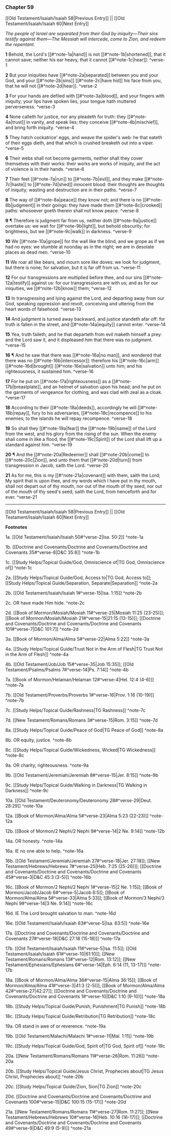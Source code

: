 ### Chapter 59

[[Old Testament/Isaiah/Isaiah 58|Previous Entry]]  ||  [[Old Testament/Isaiah/Isaiah 60|Next Entry]]

*The people of Israel are separated from their God by iniquity—Their sins testify against them—The Messiah will intercede, come to Zion, and redeem the repentant.*

**1**  Behold, the Lord's [[#^note-1a|hand]] is not [[#^note-1b|shortened]], that it cannot save; neither his ear heavy, that it cannot [[#^note-1c|hear]]: ^verse-1

**2**  But your iniquities have [[#^note-2a|separated]] between you and your God, and your [[#^note-2b|sins]] [[#^note-2c|have hid]] his face from you, that he will not [[#^note-2d|hear]]. ^verse-2

**3**  For your hands are defiled with [[#^note-3a|blood]], and your fingers with iniquity; your lips have spoken lies, your tongue hath muttered perverseness. ^verse-3

**4**  None calleth for justice, nor any pleadeth for truth: they [[#^note-4a|trust]] in vanity, and speak lies; they conceive [[#^note-4b|mischief]], and bring forth iniquity. ^verse-4

**5**  They hatch cockatrice' eggs, and weave the spider's web: he that eateth of their eggs dieth, and that which is crushed breaketh out into a viper. ^verse-5

**6**  Their webs shall not become garments, neither shall they cover themselves with their works: their works are works of iniquity, and the act of violence is in their hands. ^verse-6

**7**  Their feet [[#^note-7a|run]] to [[#^note-7b|evil]], and they make [[#^note-7c|haste]] to [[#^note-7d|shed]] innocent blood: their thoughts are thoughts of iniquity; wasting and destruction are in their paths. ^verse-7

**8**  The way of [[#^note-8a|peace]] they know not; and there is no [[#^note-8b|judgment]] in their goings: they have made them [[#^note-8c|crooked]] paths: whosoever goeth therein shall not know peace. ^verse-8

**9**  ¶ Therefore is judgment far from us, neither doth [[#^note-9a|justice]] overtake us: we wait for [[#^note-9b|light]], but behold obscurity; for brightness, but we [[#^note-9c|walk]] in darkness. ^verse-9

**10**  We [[#^note-10a|grope]] for the wall like the blind, and we grope as if we had no eyes: we stumble at noonday as in the night; we are in desolate places as dead men. ^verse-10

**11**  We roar all like bears, and mourn sore like doves: we look for judgment, but there is none; for salvation, but it is far off from us. ^verse-11

**12**  For our transgressions are multiplied before thee, and our sins [[#^note-12a|testify]] against us: for our transgressions are with us; and as for our iniquities, we [[#^note-12b|know]] them; ^verse-12

**13**  In transgressing and lying against the Lord, and departing away from our God, speaking oppression and revolt, conceiving and uttering from the heart words of falsehood. ^verse-13

**14**  And judgment is turned away backward, and justice standeth afar off: for truth is fallen in the street, and [[#^note-14a|equity]] cannot enter. ^verse-14

**15**  Yea, truth faileth; and he that departeth from evil maketh himself a prey: and the Lord saw it, and it displeased him that there was no judgment. ^verse-15

**16**  ¶ And he saw that there was [[#^note-16a|no man]], and wondered that there was no [[#^note-16b|intercessor]]: therefore his [[#^note-16c|arm]] [[#^note-16d|brought]] [[#^note-16e|salvation]] unto him; and his righteousness, it sustained him. ^verse-16

**17**  For he put on [[#^note-17a|righteousness]] as a [[#^note-17b|breastplate]], and an helmet of salvation upon his head; and he put on the garments of vengeance for clothing, and was clad with zeal as a cloak. ^verse-17

**18**  According to their [[#^note-18a|deeds]], accordingly he will [[#^note-18b|repay]], fury to his adversaries, [[#^note-18c|recompence]] to his enemies; to the islands he will repay recompence. ^verse-18

**19**  So shall they [[#^note-19a|fear]] the [[#^note-19b|name]] of the Lord from the west, and his glory from the rising of the sun. When the enemy shall come in like a flood, the [[#^note-19c|Spirit]] of the Lord shall lift up a standard against him. ^verse-19

**20**  ¶ And the [[#^note-20a|Redeemer]] shall [[#^note-20b|come]] to [[#^note-20c|Zion]], and unto them that [[#^note-20d|turn]] from transgression in Jacob, saith the Lord. ^verse-20

**21**  As for me, this is my [[#^note-21a|covenant]] with them, saith the Lord; My spirit that is upon thee, and my words which I have put in thy mouth, shall not depart out of thy mouth, nor out of the mouth of thy seed, nor out of the mouth of thy seed's seed, saith the Lord, from henceforth and for ever. ^verse-21


---
[[Old Testament/Isaiah/Isaiah 58|Previous Entry]]  ||  [[Old Testament/Isaiah/Isaiah 60|Next Entry]]


**Footnotes**


1a. [[Old Testament/Isaiah/Isaiah 50#^verse-2|Isa. 50:2]] ^note-1a

1b. [[Doctrine and Covenants/Doctrine and Covenants/Doctrine and Covenants 35#^verse-8|D&C 35:8]] ^note-1b

1c. [[Study Helps/Topical Guide/God, Omniscience of|TG God, Omniscience of]] ^note-1c

2a. [[Study Helps/Topical Guide/God, Access to|TG God, Access to]]; [[Study Helps/Topical Guide/Separation, Separate|Separation]] ^note-2a

2b. [[Old Testament/Isaiah/Isaiah 1#^verse-15|Isa. 1:15]] ^note-2b

2c. OR have made Him hide. ^note-2c

2d. [[Book of Mormon/Mosiah/Mosiah 11#^verse-25|Mosiah 11:25 (23-25)]]; [[Book of Mormon/Mosiah/Mosiah 21#^verse-15|21:15 (13-15)]]; [[Doctrine and Covenants/Doctrine and Covenants/Doctrine and Covenants 101#^verse-7|D&C 101:7]] ^note-2d

3a. [[Book of Mormon/Alma/Alma 5#^verse-22|Alma 5:22]] ^note-3a

4a. [[Study Helps/Topical Guide/Trust Not in the Arm of Flesh|TG Trust Not in the Arm of Flesh]] ^note-4a

4b. [[Old Testament/Job/Job 15#^verse-35|Job 15:35]]; [[Old Testament/Psalms/Psalms 7#^verse-14|Ps. 7:14]] ^note-4b

7a. [[Book of Mormon/Helaman/Helaman 12#^verse-4|Hel. 12:4 (4-6)]] ^note-7a

7b. [[Old Testament/Proverbs/Proverbs 1#^verse-16|Prov. 1:16 (10-19)]] ^note-7b

7c. [[Study Helps/Topical Guide/Rashness|TG Rashness]] ^note-7c

7d. [[New Testament/Romans/Romans 3#^verse-15|Rom. 3:15]] ^note-7d

8a. [[Study Helps/Topical Guide/Peace of God|TG Peace of God]] ^note-8a

8b. OR equity, justice. ^note-8b

8c. [[Study Helps/Topical Guide/Wickedness, Wicked|TG Wickedness]] ^note-8c

9a. OR charity, righteousness. ^note-9a

9b. [[Old Testament/Jeremiah/Jeremiah 8#^verse-15|Jer. 8:15]] ^note-9b

9c. [[Study Helps/Topical Guide/Walking in Darkness|TG Walking in Darkness]] ^note-9c

10a. [[Old Testament/Deuteronomy/Deuteronomy 28#^verse-29|Deut. 28:29]] ^note-10a

12a. [[Book of Mormon/Alma/Alma 5#^verse-23|Alma 5:23 (22-23)]] ^note-12a

12b. [[Book of Mormon/2 Nephi/2 Nephi 9#^verse-14|2 Ne. 9:14]] ^note-12b

14a. OR honesty. ^note-14a

16a. IE no one able to help. ^note-16a

16b. [[Old Testament/Jeremiah/Jeremiah 27#^verse-18|Jer. 27:18]]; [[New Testament/Hebrews/Hebrews 7#^verse-25|Heb. 7:25 (25-26)]]; [[Doctrine and Covenants/Doctrine and Covenants/Doctrine and Covenants 45#^verse-3|D&C 45:3 (3-5)]] ^note-16b

16c. [[Book of Mormon/2 Nephi/2 Nephi 1#^verse-15|2 Ne. 1:15]]; [[Book of Mormon/Jacob/Jacob 6#^verse-5|Jacob 6:5]]; [[Book of Mormon/Alma/Alma 5#^verse-33|Alma 5:33]]; [[Book of Mormon/3 Nephi/3 Nephi 9#^verse-14|3 Ne. 9:14]] ^note-16c

16d. IE The Lord brought salvation to man. ^note-16d

16e. [[Old Testament/Isaiah/Isaiah 63#^verse-5|Isa. 63:5]] ^note-16e

17a. [[Doctrine and Covenants/Doctrine and Covenants/Doctrine and Covenants 27#^verse-18|D&C 27:18 (15-18)]] ^note-17a

17b. [[Old Testament/Isaiah/Isaiah 11#^verse-5|Isa. 11:5]]; [[Old Testament/Isaiah/Isaiah 61#^verse-10|61:10]]; [[New Testament/Romans/Romans 13#^verse-12|Rom. 13:12]]; [[New Testament/Ephesians/Ephesians 6#^verse-14|Eph. 6:14 (11, 13-17)]] ^note-17b

18a. [[Book of Mormon/Alma/Alma 36#^verse-15|Alma 36:15]]; [[Book of Mormon/Alma/Alma 41#^verse-3|41:3 (2-5)]]; [[Book of Mormon/Alma/Alma 42#^verse-27|42:27]]; [[Doctrine and Covenants/Doctrine and Covenants/Doctrine and Covenants 1#^verse-10|D&C 1:10 (9-10)]] ^note-18a

18b. [[Study Helps/Topical Guide/Punish, Punishment|TG Punish]] ^note-18b

18c. [[Study Helps/Topical Guide/Retribution|TG Retribution]] ^note-18c

19a. OR stand in awe of or reverence. ^note-19a

19b. [[Old Testament/Malachi/Malachi 1#^verse-11|Mal. 1:11]] ^note-19b

19c. [[Study Helps/Topical Guide/God, Spirit of|TG God, Spirit of]] ^note-19c

20a. [[New Testament/Romans/Romans 11#^verse-26|Rom. 11:26]] ^note-20a

20b. [[Study Helps/Topical Guide/Jesus Christ, Prophecies about|TG Jesus Christ, Prophecies about]] ^note-20b

20c. [[Study Helps/Topical Guide/Zion, Sion|TG Zion]] ^note-20c

20d. [[Doctrine and Covenants/Doctrine and Covenants/Doctrine and Covenants 100#^verse-15|D&C 100:15 (15-17)]] ^note-20d

21a. [[New Testament/Romans/Romans 11#^verse-27|Rom. 11:27]]; [[New Testament/Hebrews/Hebrews 10#^verse-16|Heb. 10:16 (16-17)]]; [[Doctrine and Covenants/Doctrine and Covenants/Doctrine and Covenants 49#^verse-9|D&C 49:9 (5-9)]] ^note-21a
